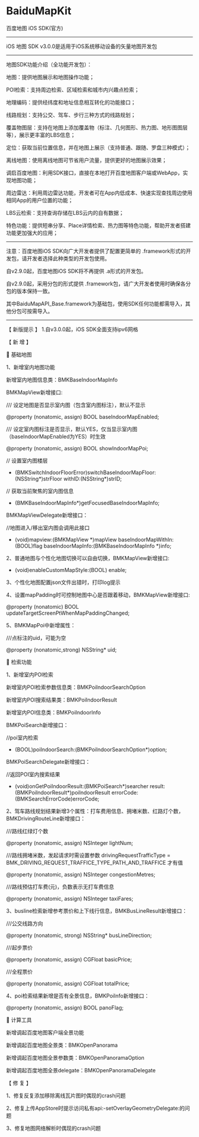 # BaiduMapKit

百度地图 iOS SDK(官方)





--------------------------------------------------------------------------------------

iOS 地图 SDK v3.0.0是适用于iOS系统移动设备的矢量地图开发包

--------------------------------------------------------------------------------------

地图SDK功能介绍（全功能开发包）：

地图：提供地图展示和地图操作功能；

POI检索：支持周边检索、区域检索和城市内兴趣点检索；

地理编码：提供经纬度和地址信息相互转化的功能接口；

线路规划：支持公交、驾车、步行三种方式的线路规划；

覆盖物图层：支持在地图上添加覆盖物（标注、几何图形、热力图、地形图图层等），展示更丰富的LBS信息；

定位：获取当前位置信息，并在地图上展示（支持普通、跟随、罗盘三种模式）；

离线地图：使用离线地图可节省用户流量，提供更好的地图展示效果；

调启百度地图：利用SDK接口，直接在本地打开百度地图客户端或WebApp，实现地图功能；

周边雷达：利用周边雷达功能，开发者可在App内低成本、快速实现查找周边使用相同App的用户位置的功能；

LBS云检索：支持查询存储在LBS云内的自有数据；

特色功能：提供短串分享、Place详情检索、热力图等特色功能，帮助开发者搭建功能更加强大的应用；


--------------------------------------------------------------------------------------

注意：百度地图iOS SDK向广大开发者提供了配置更简单的 .framework形式的开发包，请开发者选择此种类型的开发包使用。

自v2.9.0起，百度地图iOS SDK将不再提供 .a形式的开发包。
   
自v2.9.0起，采用分包的形式提供 .framework包，请广大开发者使用时确保各分包的版本保持一致。

其中BaiduMapAPI_Base.framework为基础包，使用SDK任何功能都需导入，其他分包可按需导入。


---------------------------------------------------------------------------------------

 【 新版提示 】
 1.自v3.0.0起，iOS SDK全面支持ipv6网格
 
 
 【 新  增 】
 
   基础地图
 
 1、新增室内地图功能
 
 新增室内地图信息类：BMKBaseIndoorMapInfo
 
 BMKMapView新增接口:
 
 /// 设定地图是否显示室内图（包含室内图标注），默认不显示
 
 @property (nonatomic, assign) BOOL baseIndoorMapEnabled;
 
 /// 设定室内图标注是否显示，默认YES，仅当显示室内图（baseIndoorMapEnabled为YES）时生效
 
 @property (nonatomic, assign) BOOL showIndoorMapPoi;
 
 // 设置室内图楼层
 
 - (BMKSwitchIndoorFloorError)switchBaseIndoorMapFloor:(NSString*)strFloor withID:(NSString*)strID;
  
 // 获取当前聚焦的室内图信息

 - (BMKBaseIndoorMapInfo*)getFocusedBaseIndoorMapInfo;
  
 BMKMapViewDelegate新增接口：

 //地图进入/移出室内图会调用此接口
 
 - (void)mapview:(BMKMapView *)mapView baseIndoorMapWithIn:(BOOL)flag baseIndoorMapInfo:(BMKBaseIndoorMapInfo *)info;
  
 2、普通地图与个性化地图切换可以自由切换，BMKMapView新增接口:

 + (void)enableCustomMapStyle:(BOOL) enable;

 3、个性化地图配置json文件出错时，打印log提示

 4、设置mapPadding时可控制地图中心是否跟着移动，BMKMapView新增接口:

 @property (nonatomic) BOOL updateTargetScreenPtWhenMapPaddingChanged;
 
 5、BMKMapPoi中新增属性：
 
 ///点标注的uid，可能为空
 
 @property (nonatomic,strong) NSString* uid;

 
   检索功能
 
 1、新增室内POI检索
 
 新增室内POI检索参数信息类：BMKPoiIndoorSearchOption
 
 新增室内POI搜索结果类：BMKPoiIndoorResult
 
 新增室内POI信息类：BMKPoiIndoorInfo
 
 BMKPoiSearch新增接口：
 
 //poi室内检索
 
 - (BOOL)poiIndoorSearch:(BMKPoiIndoorSearchOption*)option;
 
 BMKPoiSearchDelegate新增接口：

 //返回POI室内搜索结果
 
- (void)onGetPoiIndoorResult:(BMKPoiSearch*)searcher result:(BMKPoiIndoorResult*)poiIndoorResult errorCode:(BMKSearchErrorCode)errorCode;

 2、驾车路线规划结果新增3个属性：打车费用信息、拥堵米数、红路灯个数，BMKDrivingRouteLine新增接口：
 
 ///路线红绿灯个数
 
 @property (nonatomic, assign) NSInteger lightNum;
 
 ///路线拥堵米数，发起请求时需设置参数 drivingRequestTrafficType = BMK_DRIVING_REQUEST_TRAFFICE_TYPE_PATH_AND_TRAFFICE 才有值
 
 @property (nonatomic, assign) NSInteger congestionMetres;
 
 ///路线预估打车费(元)，负数表示无打车费信息
 
 @property (nonatomic, assign) NSInteger taxiFares;
 
 3、busline检索新增参考票价和上下线行信息，BMKBusLineResult新增接口：
 
 ///公交线路方向
 
 @property (nonatomic, strong) NSString* busLineDirection;
 
 ///起步票价
 
 @property (nonatomic, assign) CGFloat basicPrice;
 
 ///全程票价
 
 @property (nonatomic, assign) CGFloat totalPrice;
 
 4、poi检索结果新增是否有全景信息，BMKPoiInfo新增接口：
 
 @property (nonatomic, assign) BOOL panoFlag;
 
 
   计算工具
 
 新增调起百度地图客户端全景功能
 
 新增调起百度地图全景类：BMKOpenPanorama
 
 新增调起百度地图全景参数类：BMKOpenPanoramaOption
 
 新增调起百度地图全景delegate：BMKOpenPanoramaDelegate
 
 
 
 【 修  复 】
 
 1、修复反复添加移除离线瓦片图时偶现的crash问题
 
 2、修复上传AppStore时提示访问私有api:-setOverlayGeometryDelegate:的问题
 
 3、修复地图网络解析时偶现的crash问题
 
